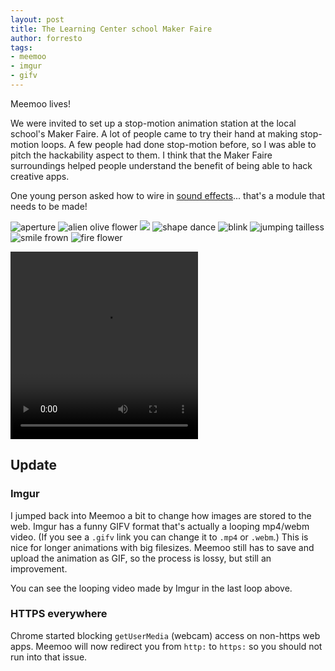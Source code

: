 ```yaml
--- 
layout: post
title: The Learning Center school Maker Faire
author: forresto
tags: 
- meemoo
- imgur
- gifv
---
```


Meemoo lives!

We were invited to set up a stop-motion animation station at the local school's Maker Faire. A lot of people came to try their hand at making stop-motion loops. A few people had done stop-motion before, so I was able to pitch the hackability aspect to them. I think that the Maker Faire surroundings helped people understand the benefit of being able to hack creative apps.

One young person asked how to wire in [sound effects](http://www.leshylabs.com/apps/sfMaker/)... that's a module that needs to be made!

![aperture](https://i.imgur.com/lLByoNc.gif) ![alien olive flower](https://i.imgur.com/eVcMcw6.gif) ![](https://i.imgur.com/53odKlP.gif) ![shape dance](https://i.imgur.com/cqii4Du.gif) ![blink](https://i.imgur.com/47XHGD0.gif) ![jumping tailless](https://i.imgur.com/oBzROxq.gif) ![smile frown](https://i.imgur.com/EYysC6P.gif) ![fire flower](https://i.imgur.com/jbOQxEB.gif) 

<video preload="auto" autoplay="autoplay" loop="loop" style="width: 300px; height: 300px;">
  <source src="//i.imgur.com/cHx8TV4.mp4" type="video/mp4"></source>
  <source src="//i.imgur.com/cHx8TV4.webm" type="video/webm"></source>
</video>

## Update

### Imgur

I jumped back into Meemoo a bit to change how images are stored to the web. Imgur has a funny GIFV format that's actually a looping mp4/webm video. (If you see a `.gifv` link you can change it to `.mp4` or `.webm`.) This is nice for longer animations with big filesizes. Meemoo still has to save and upload the animation as GIF, so the process is lossy, but still an improvement.

You can see the looping video made by Imgur in the last loop above.

### HTTPS everywhere

Chrome started blocking `getUserMedia` (webcam) access on non-https web apps. Meemoo will now redirect you from `http:` to `https:` so you should not run into that issue.
